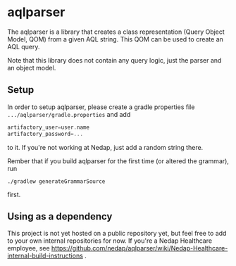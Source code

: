 # aqlparser

The aqlparser is a library that creates a class representation (Query Object Model, QOM) from a given AQL string.
This QOM can be used to create an AQL query.

Note that this library does not contain any query logic, just the parser and an object model.

## Setup
In order to setup aqlparser, please create a gradle properties file ```.../aqlparser/gradle.properties``` and add
```gradle
artifactory_user=user.name
artifactory_password=...
```
to it. If you're not working at Nedap, just add a random string there.

 Rember that if you build aqlparser for the first time (or altered the grammar), run
```shell script
./gradlew generateGrammarSource
```
first.

## Using as a dependency

This project is not yet hosted on a public repository yet, but feel free to add to your own internal repositories for now.
 If you're a Nedap Healthcare employee, see https://github.com/nedap/aqlparser/wiki/Nedap-Healthcare-internal-build-instructions . 

